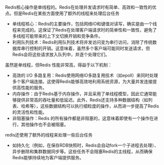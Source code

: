 Redis核心操作是单线程的。Redis在处理并发请求时有简单、高效和一致性的优点。但是Redis在某些方面使用了额外的线程来处理后台任务

- 单线程核心：Redis的主要操作，包括网络IO和键值对读写，确实是由一个线程来完成的。这保证了Redis在处理客户端请求时的简单性和一致性，避免了多线程可能带来的上下文切换开销和竞争条件。
- 利用队列技术：Redis利用队列技术将并发访问变为串行访问，消除了传统数据库串行控制的开销。这意味着，虽然多个客户端可能同时发送请求，但Redis会将这些请求放入队列中，并逐个处理它们。

虽然是单线程，但Redis 性能非常高，得益于以下机制：

- 高效的 I/O 多路复用：Redis使用网络IO多路复用技术（如epoll）来同时处理多个客户端连接。这使得Redis能够高效地利用系统资源，为大量并发连接提供高性能的服务。
- 内存操作：由于Redis基于内存操作，并且采用了单线程模型，因此它通常能够提供非常高的吞吐量和低延迟。此外，Redis还支持多种数据结构（如列表、哈希等），这些数据结构可以执行细粒度的操作，从而进一步提高了Redis的灵活性和性能。
- 非阻塞操作：Redis 的所有操作都是非阻塞的，这意味着即使有一个操作在进行，其他操作也不会被阻塞。

redis还使用了额外的线程来处理一些后台任务

- 如持久化（例如，在保存RDB快照时，Redis会自动fork一个子进程去处理）、异步删除和集群数据同步等。这些任务不会阻塞Redis的主线程，从而确保Redis能够持续地为客户端提供服务。

